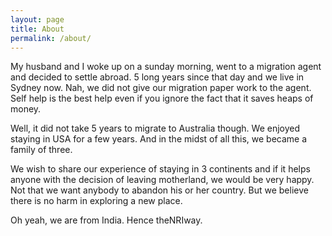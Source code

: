 ```yaml
---
layout: page
title: About
permalink: /about/
---
```


My husband and I woke up on a sunday morning, went to a migration agent and decided to settle abroad. 5 long years since that day and we live in Sydney now. Nah, we did not give our migration paper work to the agent. Self help is the best help even if you ignore the fact that it saves heaps of money.

Well, it did not take 5 years to migrate to Australia though. We enjoyed staying in USA for a few years. And in the midst of all this, we became a family of three.

We wish to share our experience of staying in 3 continents and if it helps anyone with the decision of leaving motherland, we would be very happy. Not that we want anybody to abandon his or her country. But we believe there is no harm in exploring a new place.

Oh yeah, we are from India. Hence theNRIway.